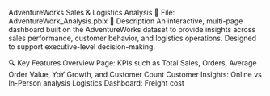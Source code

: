 AdventureWorks Sales & Logistics Analysis
🧾 File: AdventureWork_Analysis.pbix
📌 Description
An interactive, multi-page dashboard built on the AdventureWorks dataset to provide insights across sales performance, customer behavior, and logistics operations. Designed to support executive-level decision-making.

🔍 Key Features
Overview Page: KPIs such as Total Sales, Orders, Average Order Value, YoY Growth, and Customer Count
Customer Insights: Online vs In-Person analysis
Logistics Dashboard: Freight cost
